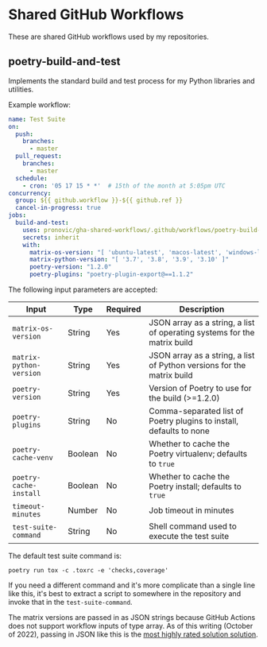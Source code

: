 # Shared GitHub Workflows

These are shared GitHub workflows used by my repositories.

## poetry-build-and-test

Implements the standard build and test process for my Python libraries and utilities.

Example workflow:

```yaml
name: Test Suite
on:
  push:
    branches:
      - master
  pull_request:
    branches:
      - master
  schedule:
    - cron: '05 17 15 * *'  # 15th of the month at 5:05pm UTC
concurrency:
  group: ${{ github.workflow }}-${{ github.ref }}
  cancel-in-progress: true
jobs:
  build-and-test:
    uses: pronovic/gha-shared-workflows/.github/workflows/poetry-build-and-test.yml@v1
    secrets: inherit
    with:
      matrix-os-version: "[ 'ubuntu-latest', 'macos-latest', 'windows-latest' ]"
      matrix-python-version: "[ '3.7', '3.8', '3.9', '3.10' ]"
      poetry-version: "1.2.0"
      poetry-plugins: "poetry-plugin-export@==1.1.2"
```

The following input parameters are accepted:

|Input|Type|Required|Description|
|-----|----|--------|-----------|
|`matrix-os-version`|String|Yes|JSON array as a string, a list of operating systems for the matrix build|
|`matrix-python-version`|String|Yes|JSON array as a string, a list of Python versions for the matrix build|
|`poetry-version`|String|Yes|Version of Poetry to use for the build (>=1.2.0)|
|`poetry-plugins`|String|No|Comma-separated list of Poetry plugins to install, defaults to none|
|`poetry-cache-venv`|Boolean|No|Whether to cache the Poetry virtualenv; defaults to `true`|
|`poetry-cache-install`|Boolean|No|Whether to cache the Poetry install; defaults to `true`|
|`timeout-minutes`|Number|No|Job timeout in minutes|
|`test-suite-command`|String|No|Shell command used to execute the test suite|

The default test suite command is:

```
poetry run tox -c .toxrc -e 'checks,coverage'
```

If you need a different command and it's more complicate than a single line like this, it's best to extract a script to somewhere in the repository and invoke that in the `test-suite-command`.

The matrix versions are passed in as JSON strings because GitHub Actions does not support workflow inputs of type array.  As of this writing (October of 2022), passing in JSON like this is the [most highly rated solution solution](https://github.com/community/community/discussions/11692?sort=top#discussioncomment-3541856).
